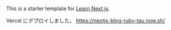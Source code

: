 This is a starter template for [Learn Next.js](https://nextjs.org/learn).

Vercel にデプロイしました。
https://nextjs-blog-ruby-tau.now.sh/